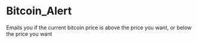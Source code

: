 # Bitcoin_Alert
Emails you if the current bitcoin price is above the price you want, or below the price you want
